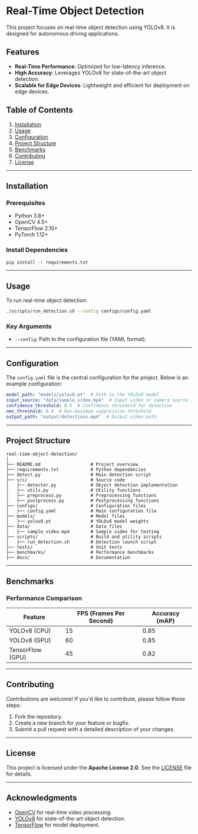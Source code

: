 # Real-Time Object Detection

This project focuses on real-time object detection using YOLOv8. It is designed for autonomous driving applications.

## Features
- **Real-Time Performance**: Optimized for low-latency inference.
- **High Accuracy**: Leverages YOLOv8 for state-of-the-art object detection.
- **Scalable for Edge Devices**: Lightweight and efficient for deployment on edge devices.

## Table of Contents
1. [Installation](#installation)
2. [Usage](#usage)
3. [Configuration](#configuration)
4. [Project Structure](#project-structure)
5. [Benchmarks](#benchmarks)
6. [Contributing](#contributing)
7. [License](#license)

---

## Installation

### Prerequisites
- Python 3.8+
- OpenCV 4.5+
- TensorFlow 2.10+
- PyTorch 1.12+

### Install Dependencies
```bash
pip install -r requirements.txt
```

---

## Usage

To run real-time object detection:
```bash
./scripts/run_detection.sh --config configs/config.yaml
```

### Key Arguments
- `--config`: Path to the configuration file (YAML format).

---

## Configuration

The `config.yaml` file is the central configuration for the project. Below is an example configuration:

```yaml
model_path: "models/yolov8.pt"  # Path to the YOLOv8 model
input_source: "data/sample_video.mp4"  # Input video or camera source
confidence_threshold: 0.5  # Confidence threshold for detection
nms_threshold: 0.4  # Non-maximum suppression threshold
output_path: "output/detections.mp4"  # Output video path
```

---

## Project Structure

```
real-time-object-detection/
│
├── README.md                   # Project overview
├── requirements.txt            # Python dependencies
├── detect.py                   # Main detection script
├── src/                        # Source code
│   ├── detector.py             # Object detection implementation
│   ├── utils.py                # Utility functions
│   ├── preprocess.py           # Preprocessing functions
│   ├── postprocess.py          # Postprocessing functions
├── configs/                    # Configuration files
│   ├── config.yaml             # Main configuration file
├── models/                     # Model files
│   ├── yolov8.pt               # YOLOv8 model weights
├── data/                       # Data files
│   ├── sample_video.mp4        # Sample video for testing
├── scripts/                    # Build and utility scripts
│   ├── run_detection.sh        # Detection launch script
├── tests/                      # Unit tests
├── benchmarks/                 # Performance benchmarks
├── docs/                       # Documentation
```

---

## Benchmarks

### Performance Comparison
| Feature               | FPS (Frames Per Second) | Accuracy (mAP) |
|-----------------------|-------------------------|----------------|
| YOLOv8 (CPU)          | 15                      | 0.85           |
| YOLOv8 (GPU)          | 60                      | 0.85           |
| TensorFlow (GPU)      | 45                      | 0.82           |

---

## Contributing

Contributions are welcome! If you'd like to contribute, please follow these steps:
1. Fork the repository.
2. Create a new branch for your feature or bugfix.
3. Submit a pull request with a detailed description of your changes.

---

## License

This project is licensed under the **Apache License 2.0**. See the [LICENSE](LICENSE) file for details.

---

## Acknowledgments
- [OpenCV](https://opencv.org/) for real-time video processing.
- [YOLOv8](https://github.com/ultralytics/ultralytics) for state-of-the-art object detection.
- [TensorFlow](https://www.tensorflow.org/) for model deployment.
